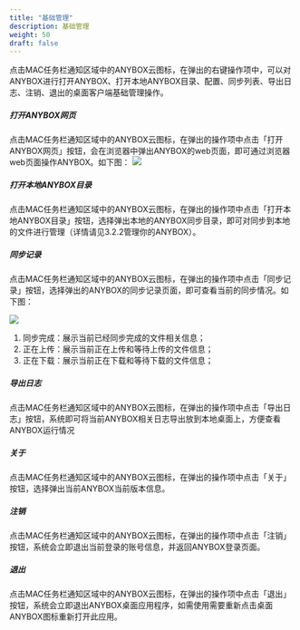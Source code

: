 ```yaml
---
title: "基础管理"
description: 基础管理
weight: 50
draft: false
---
```


点击MAC任务栏通知区域中的ANYBOX云图标，在弹出的右键操作项中，可以对ANYBOX进行打开ANYBOX、打开本地ANYBOX目录、配置、同步列表、导出日志、注销、退出的桌面客户端基础管理操作。  

##### 打开ANYBOX网页

点击MAC任务栏通知区域中的ANYBOX云图标，在弹出的操作项中点击「打开ANYBOX网页」按钮，会在浏览器中弹出ANYBOX的web页面，即可通过浏览器web页面操作ANYBOX。如下图：
![](https://anybox-docs.pek3b.qingstor.com/mac/images/image15.jpg)  


##### 打开本地ANYBOX目录

点击MAC任务栏通知区域中的ANYBOX云图标，在弹出的操作项中点击「打开本地ANYBOX目录」按钮，选择弹出本地的ANYBOX同步目录，即可对同步到本地的文件进行管理（详情请见3.2.2管理你的ANYBOX）。  

##### 同步记录

点击MAC任务栏通知区域中的ANYBOX云图标，在弹出的操作项中点击「同步记录」按钮，选择弹出的ANYBOX的同步记录页面，即可查看当前的同步情况。如下图：  

![](https://anybox-docs.pek3b.qingstor.com/mac/images/image16.jpg)  

1.	同步完成：展示当前已经同步完成的文件相关信息；  
2.	正在上传：展示当前正在上传和等待上传的文件信息；  
3.	正在下载：展示当前正在下载和等待下载的文件信息；  

##### 导出日志

点击MAC任务栏通知区域中的ANYBOX云图标，在弹出的操作项中点击「导出日志」按钮，系统即可将当前ANYBOX相关日志导出放到本地桌面上，方便查看ANYBOX运行情况

##### 关于

点击MAC任务栏通知区域中的ANYBOX云图标，在弹出的操作项中点击「关于」按钮，选择弹出当前ANYBOX当前版本信息。

##### 注销

点击MAC任务栏通知区域中的ANYBOX云图标，在弹出的操作项中点击「注销」按钮，系统会立即退出当前登录的账号信息，并返回ANYBOX登录页面。

##### 退出

点击MAC任务栏通知区域中的ANYBOX云图标，在弹出的操作项中点击「退出」按钮，系统会立即退出ANYBOX桌面应用程序，如需使用需要重新点击桌面ANYBOX图标重新打开此应用。
